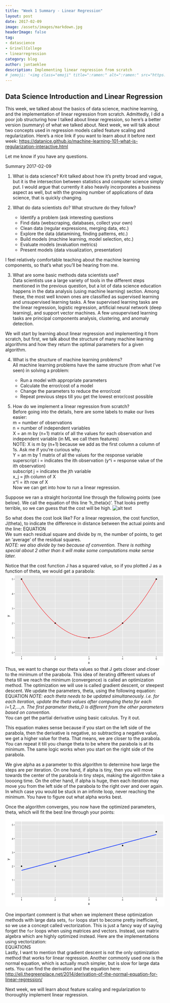 ```yaml
---
title: "Week 1 Summary - Linear Regression"
layout: post
date: 2017-02-09
image: /assets/images/markdown.jpg
headerImage: false
tag:
- datascience
- GrinellCollege
- linearregression 
category: blog
author: juntaeklee
description: Implementing linear regression from scratch
# jemoji: '<img class="emoji" title=":ramen:" alt=":ramen:" src="https://assets.github.com/images/icons/emoji/unicode/1f35c.png" height="20" width="20" align="absmiddle">'
---
```


## Data Science Introduction and Linear Regression

This week, we talked about the basics of data science, machine learning, and the implementation of linear regression from scratch. Admittedly, I did a poor job structuring how I talked about linear regression, so here’s a better version (summary) of what we talked about. Next week, we will talk about two concepts used in regression models called feature scaling and regularization.
Here’s a nice link if you want to learn about it before next week:
https://datanice.github.io/machine-learning-101-what-is-regularization-interactive.html
 
Let me know if you have any questions.
 
Summary 2017-02-09
 
1. What is data science?
Krit talked about how it’s pretty broad and vague, but it is the intersection between statistics and computer science simply put. I would argue that currently it also heavily incorporates a business aspect as well, but with the growing number of applications of data science, that is quickly changing.
 
2. What do data scientists do? What structure do they follow?
     * Identify a problem (ask interesting questions
     * Find data (webscraping, databases, collect your own)
     * Clean data (regular expressions, merging data, etc.)
     * Explore the data (datamining, finding patterns, etc.)
     * Build models (machine learning, model selection, etc.)
     * Evaluate models (evaluation metrics)
     * Present models (data visualization, presentation)
 
I feel relatively comfortable teaching about the machine learning components, so that’s what you’ll be hearing from me.

3. What are some basic methods data scientists use?  
Data scientists use a large variety of tools in the different steps mentioned in the previous question, but a lot of data science education happens in the data analysis (using machine learning) section. Among these, the most well known ones are classified as supervised learning and unsupervised learning tasks. A few supervised learning tasks are the linear regression, logistic regression, artificial neural network (deep learning), and support vector machines. A few unsupervised learning tasks are principal components analysis, clustering, and anomaly detection.  

We will start by learning about linear regression and implementing it from scratch, but first, we talk about the structure of many machine learning algorithms and how they return the optimal parameters for a given algorithm.  
 
4. What is the structure of machine learning problems?  
All machine learning problems have the same structure (from what I’ve seen) in solving a problem:
     * Run a model with appropriate parameters     
     * Calculate the error/cost of a model  
     * Change the parameters to reduce the error/cost
     * Repeat previous steps till you get the lowest error/cost possible


5. How do we implement a linear regression from scratch?  
Before going into the details, here are some labels to make our lives easier:  
m = number of observations  
n = number of independent variables  
X = an m by (n+1) matrix of all the values for each observation and independent variable (in ML we call them features)  
NOTE: X is m by (n+1) because we add as the first column a column of 1s. Ask me if you’re curious why.  
Y = an m by 1 matrix of all the values for the response variable  
superscript i = indicates the ith observation (y^i = response value of the ith observation)  
subscript j = indicates the jth variable  
x_j = jth column of X  
x^I = ith row of X  
Now we can get into how to run a linear regression.  

Suppose we ran a straight horizontal line through the following points (see below). We call the equation of this line ‘h_theta(x)’. That looks pretty terrible, so we can guess that the cost will be high.
![alt text][week1graph1]
 
So what does the cost look like? For a linear regression, the cost function, J(theta), to indicate the difference in distance between the actual points and the line:
EQUATION  
We sum each residual square and divide by m, the number of points, to get an ‘average’ of the residual squares.  
*NOTE: we also divide by two because of convention. There is nothing special about 2 other than it will make some computations make sense later.*  
 
Notice that the cost function J has a squared value, so if you plotted J as a function of theta, we would get a parabola:  
![alt text][parabola]
Thus, we want to change our theta values so that J gets closer and closer to the minimum of the parabola. This idea of iterating different values of theta till we reach the minimum (convergence) is called an optimization method. The optimization we will use is called gradient descent, or steepest descent. We update the parameters, theta, using the following equation:  
EQUATION
*NOTE: each theta needs to be updated simultaneously. i.e. for each iteration, update the theta values after computing theta for each i=1,2,…,n. The first parameter theta_0 is different from the other parameters based on convention.*  
You can get the partial derivative using basic calculus. Try it out.  

This equation makes sense because if you start on the left side of the parabola, then the derivative is negative, so subtracting a negative value, we get a higher value for theta. That means, we are closer to the parabola. You can repeat it till you change theta to be where the parabola is at its minimum. The same logic works when you start on the right side of the parabola.
 
We give alpha as a parameter to this algorithm to determine how large the steps are per iteration. On one hand, if alpha is tiny, then you will move towards the center of the parabola in tiny steps, making the algorithm take a loooong time. On the other hand, if alpha is huge, then each iteration may move you from the left side of the parabola to the right over and over again. In which case you would be stuck in an infinite loop, never reaching the minimum. You have to figure out what alpha works best.
 
Once the algorithm converges, you now have the optimized parameters, theta, which will fit the best line through your points:
![alt text][week1graph2]
 
One important comment is that when we implement these optimization methods with large data sets, `for` loops start to become pretty inefficient, so we use a concept called vectorization. This is just a fancy way of saying forget the `for` loops when using matrices and vectors. Instead, use matrix algebra which are highly optimized instead. Here are the implementations using vectorization:  
EQUATIONS  
Lastly, I want to mention that gradient descent is not the only optimization method that works for linear regression. Another commonly used one is the normal equation, which is actually much simpler, but is slow for large data sets. You can find the derivation and the equation here:
http://eli.thegreenplace.net/2014/derivation-of-the-normal-equation-for-linear-regression/
 
Next week, we will learn about feature scaling and regularization to thoroughly implement linear regression.  


[week1graph1]: assets/R/week1graph1.png
[week1graph2]: assets/R/week1graph2.png
[parabola]: assets/R/parabola.png
